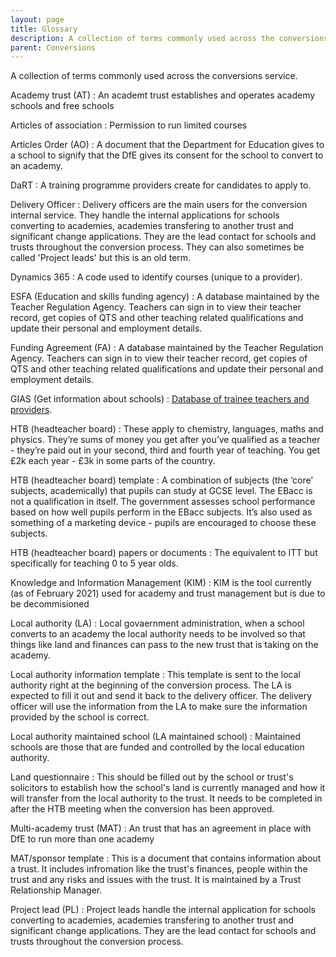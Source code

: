 ```yaml
---
layout: page
title: Glossary
description: A collection of terms commonly used across the conversions service
parent: Conversions
---
```




A collection of terms commonly used across the conversions service.

Academy trust (AT)
: An academt trust establishes and operates academy schools and free schools

Articles of association
: Permission to run limited courses

Articles Order (AO)
: A document that the Department for Education gives to a school to signify that the DfE gives its consent for the school to convert to an academy.

DaRT
: A training programme providers create for candidates to apply to.

Delivery Officer
: Delivery officers are the main users for the conversion internal service. They handle the internal applications for schools converting to academies, academies transfering to another trust and significant change applications. They are the lead contact for schools and trusts throughout the conversion process. They can also sometimes be called 'Project leads' but this is an old term.

Dynamics 365
: A code used to identify courses (unique to a provider).

ESFA (Education and skills funding agency)
: A database maintained by the Teacher Regulation Agency. Teachers can sign in to view their teacher record, get copies of QTS and other teaching related qualifications and update their personal and employment details.

Funding Agreement (FA)
: A database maintained by the Teacher Regulation Agency. Teachers can sign in to view their teacher record, get copies of QTS and other teaching related qualifications and update their personal and employment details.

GIAS (Get information about schools)
: [Database of trainee teachers and providers](https://www.gov.uk/guidance/database-of-trainee-teachers-and-providers-dttp).

HTB (headteacher board)
: These apply to chemistry, languages, maths and physics. They’re sums of money you get after you’ve qualified as a teacher - they’re paid out in your second, third and fourth year of teaching. You get £2k each year - £3k in some parts of the country.

HTB (headteacher board) template
: A combination of subjects (the ‘core’ subjects, academically) that pupils can study at GCSE level. The EBacc is not a qualification in itself. The government assesses school performance based on how well pupils perform in the EBacc subjects. It’s also used as something of a marketing device - pupils are encouraged to choose these subjects.

HTB (headteacher board) papers or documents
: The equivalent to ITT but specifically for teaching 0 to 5 year olds.

Knowledge and Information Management (KIM)
: KIM is the tool currently (as of February 2021) used for academy and trust management but is due to be decommisioned

Local authority (LA)
: Local govaernment administration, when a school converts to an academy the local authority needs to be involved so that things like land and finances can pass to the new trust that is taking on the academy.

Local authority information template
: This template is sent to the local authority right at the beginning of the conversion process. The LA is expected to fill it out and send it back to the delivery officer. The delivery officer will use the information from the LA to make sure the information provided by the school is correct.

Local authority maintained school (LA maintained school)
: Maintained schools are those that are funded and controlled by the local education authority.

Land questionnaire
: This should be filled out by the school or trust's solicitors to establish how the school's land is currently managed and how it will transfer from the local authority to the trust. It needs to be completed in after the HTB meeting when the conversion has been approved.

Multi-academy trust (MAT)
: An trust that has an agreement in place with DfE to run more than one academy

MAT/sponsor template
: This is a document that contains information about a trust. It includes infromation like the trust's finances, people within the trust and any risks and issues with the trust. It is maintained by a Trust Relationship Manager.

Project lead (PL)
: Project leads handle the internal application for schools converting to academies, academies transfering to another trust and significant change applications. They are the lead contact for schools and trusts throughout the conversion process.
